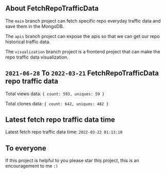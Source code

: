 ## About FetchRepoTrafficData

The `main` branch project can fetch specific repo everyday traffic data and save them in the MongoDB.

The `apis` branch project can expose the apis so that we can get our repo historical traffic data.

The `visualization` branch project is a frontend project that can make the repo traffic data visualization.

## `2021-06-28` To `2022-03-21` FetchRepoTrafficData repo traffic data

Total views data: `{ count: 593, uniques: 59 }`

Total clones data: `{ count: 642, uniques: 482 }`

## Latest fetch repo traffic data time

Latest fetch repo traffic data time: `2022-03-22 01:13:10`

## To everyone

If this project is helpful to you please star this project, this is an encouragement to me `:)`



